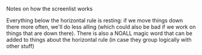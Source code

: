 Notes on how the screenlist works

Everything below the horizontal rule is resting: if we move things down there more often, we'll do less alling (which could also be bad if we work on things that are down there). There is also a NOALL magic word that can be added to things about the horizontal rule (in case they group logically with other stuff)

